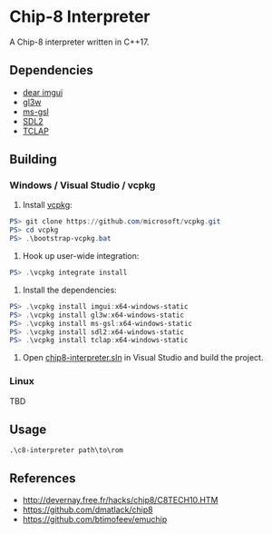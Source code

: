 # Chip-8 Interpreter

A Chip-8 interpreter written in C++17.

## Dependencies

- [dear imgui](https://github.com/dmatlack/chip8)
- [gl3w](https://github.com/skaslev/gl3w)
- [ms-gsl](https://github.com/Microsoft/GSL)
- [SDL2](https://www.libsdl.org/download-2.0.php)
- [TCLAP](http://tclap.sourceforge.net/)

## Building

### Windows / Visual Studio / vcpkg

1. Install [vcpkg](https://github.com/Microsoft/vcpkg):

```powershell
PS> git clone https://github.com/microsoft/vcpkg.git
PS> cd vcpkg
PS> .\bootstrap-vcpkg.bat
```

1. Hook up user-wide integration:

```powershell
PS> .\vcpkg integrate install
```

1. Install the dependencies:

```powershell
PS> .\vcpkg install imgui:x64-windows-static
PS> .\vcpkg install gl3w:x64-windows-static
PS> .\vcpkg install ms-gsl:x64-windows-static
PS> .\vcpkg install sdl2:x64-windows-static
PS> .\vcpkg install tclap:x64-windows-static
```

1. Open [chip8-interpreter.sln](src/chip8-interpreter.sln) in Visual Studio and build the project.

### Linux

TBD

## Usage

```console
.\c8-interpreter path\to\rom
```

## References

- http://devernay.free.fr/hacks/chip8/C8TECH10.HTM
- https://github.com/dmatlack/chip8
- https://github.com/btimofeev/emuchip
